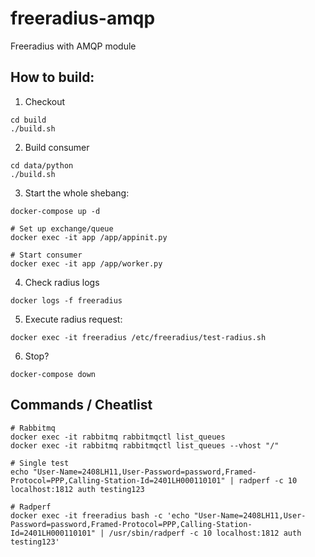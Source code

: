 # freeradius-amqp
Freeradius with AMQP module

## How to build:

1. Checkout
```
cd build
./build.sh
```

2. Build consumer
```
cd data/python
./build.sh
```

3. Start the whole shebang:
```
docker-compose up -d

# Set up exchange/queue
docker exec -it app /app/appinit.py

# Start consumer
docker exec -it app /app/worker.py
```

4. Check radius logs
```
docker logs -f freeradius
```

5. Execute radius request:
```
docker exec -it freeradius /etc/freeradius/test-radius.sh
```

6. Stop?
```
docker-compose down
```

## Commands / Cheatlist
```
# Rabbitmq
docker exec -it rabbitmq rabbitmqctl list_queues
docker exec -it rabbitmq rabbitmqctl list_queues --vhost "/"

# Single test
echo "User-Name=2408LH11,User-Password=password,Framed-Protocol=PPP,Calling-Station-Id=2401LH000110101" | radperf -c 10 localhost:1812 auth testing123

# Radperf
docker exec -it freeradius bash -c 'echo "User-Name=2408LH11,User-Password=password,Framed-Protocol=PPP,Calling-Station-Id=2401LH000110101" | /usr/sbin/radperf -c 10 localhost:1812 auth testing123'
```

